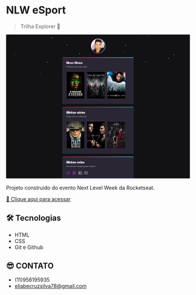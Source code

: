 # NLW eSport

> Trilha Explorer 🚀

![preview](./.github/preview.png)

Projeto construido do evento Next Level Week da Rocketseat.

[🔗 Clique aqui para acessar](https://eliabesilva317.github.io/-desafio-nlw-esports-explorer/)

## 🛠️ Tecnologias

- HTML
- CSS
- Git e Github

## 😎 CONTATO

- (11)956195935
- eliabecruzsilva78@gmail.com
